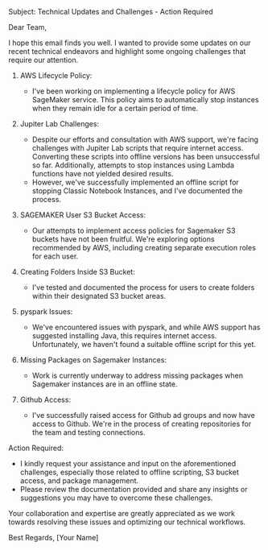 Subject: Technical Updates and Challenges - Action Required

Dear Team,

I hope this email finds you well. I wanted to provide some updates on our recent technical endeavors and highlight some ongoing challenges that require our attention.

1. AWS Lifecycle Policy:
   - I've been working on implementing a lifecycle policy for AWS SageMaker service. This policy aims to automatically stop instances when they remain idle for a certain period of time.

2. Jupiter Lab Challenges:
   - Despite our efforts and consultation with AWS support, we're facing challenges with Jupiter Lab scripts that require internet access. Converting these scripts into offline versions has been unsuccessful so far. Additionally, attempts to stop instances using Lambda functions have not yielded desired results.
   - However, we've successfully implemented an offline script for stopping Classic Notebook Instances, and I've documented the process.

3. SAGEMAKER User S3 Bucket Access:
   - Our attempts to implement access policies for Sagemaker S3 buckets have not been fruitful. We're exploring options recommended by AWS, including creating separate execution roles for each user.

4. Creating Folders Inside S3 Bucket:
   - I've tested and documented the process for users to create folders within their designated S3 bucket areas.

5. pyspark Issues:
   - We've encountered issues with pyspark, and while AWS support has suggested installing Java, this requires internet access. Unfortunately, we haven't found a suitable offline script for this yet.

6. Missing Packages on Sagemaker Instances:
   - Work is currently underway to address missing packages when Sagemaker instances are in an offline state.

7. Github Access:
   - I've successfully raised access for Github ad groups and now have access to Github. We're in the process of creating repositories for the team and testing connections.

Action Required:
- I kindly request your assistance and input on the aforementioned challenges, especially those related to offline scripting, S3 bucket access, and package management.
- Please review the documentation provided and share any insights or suggestions you may have to overcome these challenges.

Your collaboration and expertise are greatly appreciated as we work towards resolving these issues and optimizing our technical workflows.

Best Regards,
[Your Name]
